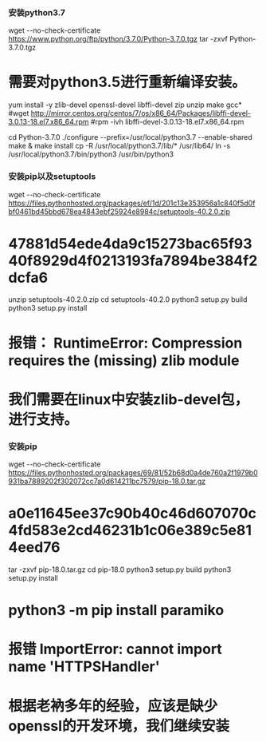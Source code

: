 ### 安装python3.7
wget --no-check-certificate https://www.python.org/ftp/python/3.7.0/Python-3.7.0.tgz
tar -zxvf Python-3.7.0.tgz

# 需要对python3.5进行重新编译安装。
yum install -y zlib-devel openssl-devel libffi-devel zip unzip make gcc*
#wget http://mirror.centos.org/centos/7/os/x86_64/Packages/libffi-devel-3.0.13-18.el7.x86_64.rpm
#rpm -ivh libffi-devel-3.0.13-18.el7.x86_64.rpm

cd Python-3.7.0
./configure --prefix=/usr/local/python3.7 --enable-shared
make & make install
cp -R /usr/local/python3.7/lib/* /usr/lib64/
ln -s /usr/local/python3.7/bin/python3 /usr/bin/python3

### 安装pip以及setuptools
wget --no-check-certificate  https://files.pythonhosted.org/packages/ef/1d/201c13e353956a1c840f5d0fbf0461bd45bbd678ea4843ebf25924e8984c/setuptools-40.2.0.zip
# 47881d54ede4da9c15273bac65f9340f8929d4f0213193fa7894be384f2dcfa6
unzip setuptools-40.2.0.zip
cd setuptools-40.2.0
python3 setup.py build
python3 setup.py install

# 报错： RuntimeError: Compression requires the (missing) zlib module
# 我们需要在linux中安装zlib-devel包，进行支持。

### 安装pip
wget --no-check-certificate  https://files.pythonhosted.org/packages/69/81/52b68d0a4de760a2f1979b0931ba7889202f302072cc7a0d614211bc7579/pip-18.0.tar.gz
# a0e11645ee37c90b40c46d607070c4fd583e2cd46231b1c06e389c5e814eed76
tar -zxvf pip-18.0.tar.gz
cd pip-18.0
python3 setup.py build
python3 setup.py install

# python3 -m pip install paramiko
# 报错 ImportError: cannot import name 'HTTPSHandler'
# 根据老衲多年的经验，应该是缺少openssl的开发环境，我们继续安装
